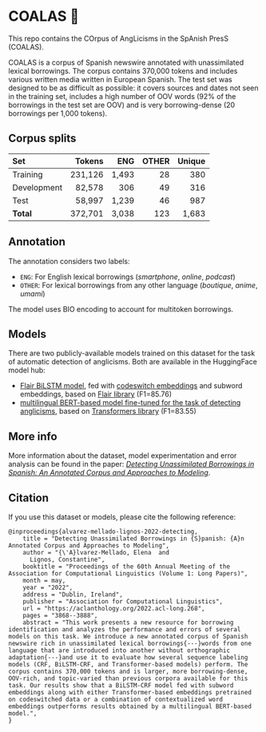 # COALAS 🐨
This repo contains the COrpus of AngLicisms in the SpAnish PresS (COALAS).

COALAS is a corpus of Spanish newswire annotated with unassimilated lexical borrowings. The corpus contains 370,000 tokens and includes various written media written in European Spanish. The test set was designed to be as difficult as possible: it covers sources and dates not seen in the training set, includes a high number of OOV words (92% of the borrowings in the test set are OOV) and is very borrowing-dense (20 borrowings per 1,000 tokens).

## Corpus splits
|Set      | Tokens | ENG  | OTHER |  Unique |
|:-------|-----:|-----:|---------:|---------:|
|Training |231,126 |1,493 | 28 |380 |
|Development |82,578 |306 |49 |316|
|Test |58,997 |1,239 |46 |987|
|**Total** |372,701 |3,038 |123 |1,683 |

## Annotation
The annotation considers two labels:  
* ``ENG``: For English lexical borrowings (*smartphone*, *online*, *podcast*)
* ``OTHER``: For lexical borrowings from any other language (*boutique*, *anime*, *umami*)

The model uses BIO encoding to account for multitoken borrowings.

## Models
There are two publicly-available models trained on this dataset for the task of automatic detection of anglicisms. Both are available in the HuggingFace model hub:
- [Flair BiLSTM model](https://huggingface.co/lirondos/anglicisms-spanish-flair-cs), fed with [codeswitch embeddings](https://huggingface.co/sagorsarker/codeswitch-spaeng-lid-lince) and subword embeddings, based on [Flair library](https://github.com/flairNLP/flair) (F1=85.76)
- [multilingual BERT-based model fine-tuned for the task of detecting anglicisms](https://huggingface.co/lirondos/anglicisms-spanish-mbert), based on [Transformers library](https://github.com/huggingface/transformers/) (F1=83.55)


## More info
More information about the dataset, model experimentation and error analysis can be found in the paper: *[Detecting Unassimilated Borrowings in Spanish: An Annotated Corpus and Approaches to Modeling](https://aclanthology.org/2022.acl-long.268/)*.

## Citation
If you use this dataset or models, please cite the following reference:
```
@inproceedings{alvarez-mellado-lignos-2022-detecting,
    title = "Detecting Unassimilated Borrowings in {S}panish: {A}n Annotated Corpus and Approaches to Modeling",
    author = "{\'A}lvarez-Mellado, Elena  and
      Lignos, Constantine",
    booktitle = "Proceedings of the 60th Annual Meeting of the Association for Computational Linguistics (Volume 1: Long Papers)",
    month = may,
    year = "2022",
    address = "Dublin, Ireland",
    publisher = "Association for Computational Linguistics",
    url = "https://aclanthology.org/2022.acl-long.268",
    pages = "3868--3888",
    abstract = "This work presents a new resource for borrowing identification and analyzes the performance and errors of several models on this task. We introduce a new annotated corpus of Spanish newswire rich in unassimilated lexical borrowings{---}words from one language that are introduced into another without orthographic adaptation{---}and use it to evaluate how several sequence labeling models (CRF, BiLSTM-CRF, and Transformer-based models) perform. The corpus contains 370,000 tokens and is larger, more borrowing-dense, OOV-rich, and topic-varied than previous corpora available for this task. Our results show that a BiLSTM-CRF model fed with subword embeddings along with either Transformer-based embeddings pretrained on codeswitched data or a combination of contextualized word embeddings outperforms results obtained by a multilingual BERT-based model.",
}
```
